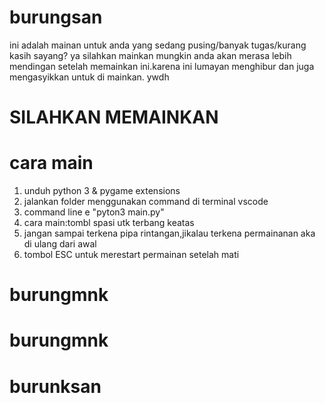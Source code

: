 # burungsan

ini adalah mainan untuk anda yang sedang pusing/banyak tugas/kurang kasih sayang?
ya silahkan mainkan mungkin anda akan merasa lebih mendingan setelah memainkan ini.karena ini lumayan menghibur dan juga mengasyikkan untuk di mainkan.
ywdh

# SILAHKAN MEMAINKAN

# cara main

1. unduh python 3 & pygame extensions
2. jalankan folder menggunakan command di terminal vscode
3. command line e "pyton3 main.py"
4. cara main:tombl spasi utk terbang keatas
5. jangan sampai terkena pipa rintangan,jikalau terkena permainanan aka di ulang dari awal
6. tombol ESC untuk merestart permainan setelah mati
# burungmnk
# burungmnk
# burunksan
